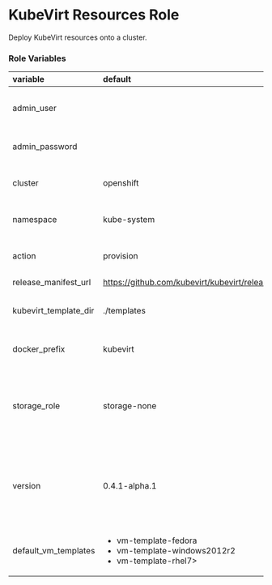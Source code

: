 # KubeVirt Resources Role

Deploy KubeVirt resources onto a cluster.

### Role Variables
| variable       | default           |choices           | comments  |
|:-------------|:-------------|:----------|:----------|
|admin_user|   | _optional_ |User with cluster-admin permissions.|
|admin_password| |_optional_|Password for **admin_user**.|
|cluster|openshift |<ul><li>openshift</li><li>kubernetes</li></ul>|Cluster type.| 
|namespace|kube-system | |Namespace to create resources.|
|action|provision| <ul><li>provision</li><li>deprovision</li></ul>|Action to perform.|
|release_manifest_url|https://github.com/kubevirt/kubevirt/releases/download|||
|kubevirt_template_dir|./templates||Location of the deployment template file.|
|docker_prefix| kubevirt | |Container image organization.|
|storage_role|storage-none|<ul><li>storage-none</li><li>storage-demo</li><li>storage-glusterfs</li></ul>| Storage role  to install with KubeVirt.|
| version |0.4.1-alpha.1|<ul><li>0.4.1-alpha.1</li><li>0.4.0</li><li>0.3.0</li><li>0.2.0</li><li>0.1.0</li></ul>|KubeVirt release version.|
|default_vm_templates|<ul><li>vm-template-fedora</li><li>vm-template-windows2012r2</li><li>vm-template-rhel7></ul>|| Default vm templates to deploy with KubeVirt.|
